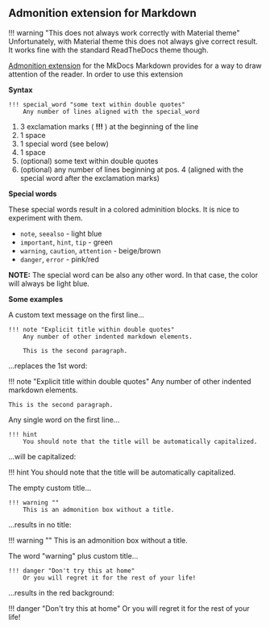 ## Admonition extension for Markdown

!!! warning "This does not always work correctly with Material theme"
    Unfortunately, with Material theme this does not always give correct result. It works fine with the standard ReadTheDocs theme though.

[Admonition extension](https://pythonhosted.org/Markdown/extensions/admonition.html) for the MkDocs Markdown provides for a way to draw attention of the reader. In order to use this extension

**Syntax**

```text
!!! special_word "some text within double quotes"
    Any number of lines aligned with the special_word
```

1. 3 exclamation marks ( **!!!** ) at the beginning of the line
2. 1 space
3. 1 special word (see below)
4. 1 space
5. (optional) some text within double quotes
6. (optional) any number of lines beginning at pos. 4 (aligned with the special word after the exclamation marks)

**Special words**

These special words result in a colored adminition blocks. It is nice to experiment with them.

* `note`, `seealso` - light blue
* `important`, `hint`, `tip` - green
* `warning`, `caution`, `attention` - beige/brown
* `danger`, `error` - pink/red

**NOTE:** The special word can be also any other word. In that case, the color will always be light blue.

**Some examples**

A custom text message on the first line...

```text
!!! note "Explicit title within double quotes"
    Any number of other indented markdown elements.

    This is the second paragraph.
```

...replaces the 1st word:

!!! note "Explicit title within double quotes"
    Any number of other indented markdown elements.

    This is the second paragraph.

Any single word on the first line...

```text
!!! hint
    You should note that the title will be automatically capitalized.
```

...will be capitalized:

!!! hint
    You should note that the title will be automatically capitalized.

The empty custom title...

```text
!!! warning ""
    This is an admonition box without a title.
```

...results in no title:

!!! warning ""
    This is an admonition box without a title.

The word "warning" plus custom title...

```text
!!! danger "Don't try this at home"
    Or you will regret it for the rest of your life!
```

...results in the red background:

!!! danger "Don't try this at home"
    Or you will regret it for the rest of your life!
